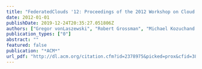 ```yaml
---
title: "FederatedClouds '12: Proceedings of the 2012 Workshop on Cloud Services, Federation, and the 8th Open Cirrus Summit"
date: 2012-01-01
publishDate: 2019-12-24T20:35:27.051806Z
authors: ["Gregor vonLaszewski", "Robert Grossman", "Michael Kozuchand Rick McGeerand Dejan Milojicic"]
publication_types: ["0"]
abstract: ""
featured: false
publication: "*ACM*"
url_pdf: "http://dl.acm.org/citation.cfm?id=2378975&picked=prox&cfid=389635474&cftoken=32712991"
---
```


